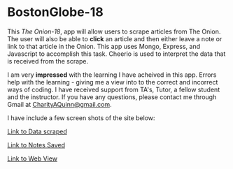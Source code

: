 # BostonGlobe-18

This *The Onion-18*, app will allow users to scrape articles from The Onion.  The user will also be able to **click** an article and then either leave a note or link to that article in the Onion.  This app uses Mongo, Express, and Javascript to accomplish this task.  Cheerio is used to interpret the data that is received from the scrape. 

I am very **impressed** with the learning I have acheived in this app.  Errors help with the learning - giving me a view into to the correct and incorrect ways of coding.  I have received support from TA's, Tutor, a fellow student and the instructor.  If you have any questions, please contact me through Gmail at CharityAQuinn@gmail.com.

I have include a few screen shots of the site below:

[Link to Data scraped](https://i.gyazo.com/b79bfb9adc63aabc4d7171c5b195e881.png)

[Link to Notes Saved](https://i.gyazo.com/0472615ace061a6199c9d5d76a3aeba0.png)

[Link to Web View](https://i.gyazo.com/8d96d9419fb0cf42a0bb28d5c11e485b.png)
